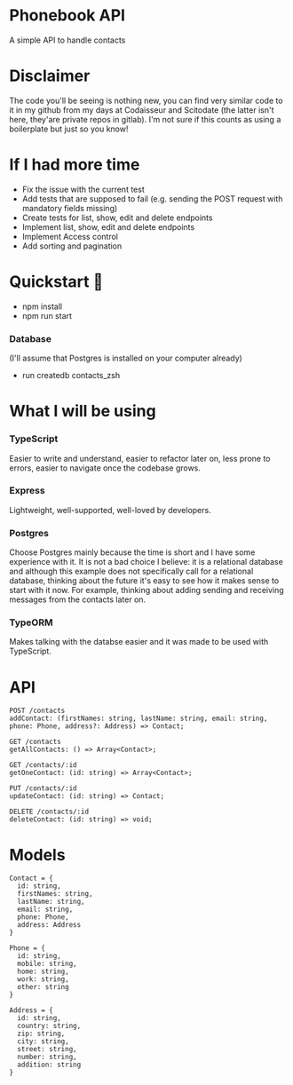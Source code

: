 # Phonebook API <br>

A simple API to handle contacts

# Disclaimer

The code you'll be seeing is nothing new, you can find very similar code to it in my github from my days at Codaisseur and Scitodate (the latter isn't here, they'are private repos in gitlab). I'm not sure if this counts as using a boilerplate but just so you know! 

# If I had more time
* Fix the issue with the current test
* Add tests that are supposed to fail (e.g. sending the POST request with mandatory fields missing)
* Create tests for list, show, edit and delete endpoints
* Implement list, show, edit and delete endpoints
* Implement Access control
* Add sorting and pagination

# Quickstart 🚀

* npm install <br>
* npm run start <br>

### Database 
(I'll assume that Postgres is installed on your computer already) <br>
* run createdb contacts_zsh <br>
    
# What I will be using 

  ### TypeScript
  Easier to write and understand, easier to refactor later on, less prone to errors, easier to navigate once the codebase grows.
   
  ### Express
  Lightweight, well-supported, well-loved by developers.
  
  ### Postgres
  Choose Postgres mainly because the time is short and I have some experience with it. It is not a bad choice I believe: it is a relational database and although this example does not specifically call for a relational database, thinking about the future it's easy to see how it makes sense to start with it now. For example, thinking about adding sending and receiving messages from the contacts later on.
    
  ### TypeORM
  Makes talking with the databse easier and it was made to be used with TypeScript.

# API
```
POST /contacts
addContact: (firstNames: string, lastName: string, email: string, phone: Phone, address?: Address) => Contact;

GET /contacts
getAllContacts: () => Array<Contact>;

GET /contacts/:id
getOneContact: (id: string) => Array<Contact>;

PUT /contacts/:id
updateContact: (id: string) => Contact;

DELETE /contacts/:id
deleteContact: (id: string) => void;

```
# Models

  ```
  Contact = {
    id: string,
    firstNames: string,
    lastName: string,
    email: string,
    phone: Phone,
    address: Address
  }

  Phone = {
    id: string,
    mobile: string,
    home: string,
    work: string,
    other: string
  }
    
  Address = {
    id: string,
    country: string,
    zip: string,
    city: string,
    street: string,
    number: string,
    addition: string
  }
